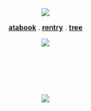   <div align="center">
<img src="https://komarev.com/ghpvc/?username=dallydaleon&label=CATHYS+CLEARED&color=0F0F0F&base=1000000">
    
<b>[atabook](https://daleon.atabook.org/)</b> . <b>[rentry](https://rentry.co/dallydaleon)</b> . <b>[tree](https://colormytree.me/2024/01JE12P4TF63SGATBM3C1D227J)</b>

  <img src="https://static.wikia.nocookie.net/shipping/images/3/39/Revale_remember_volume2_chapter2.jpg/revision/latest?cb=20240223144856">
  
<br></br>
<br></br>

![](https://encrypted-tbn0.gstatic.com/images?q=tbn:ANd9GcQJ-6ROEi3sB9OL7-GrxUTcshc0HUyIm30EVg&s)
